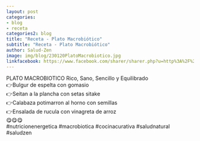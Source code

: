 ```yaml
---
layout: post
categories:
- blog
- receta
categories2: blog
title: "Receta - Plato Macrobiótico"
subtitle: "Receta - Plato Macrobiótico"
author: Salud-Zen
image: img/blog/230120PlatoMacrobiotico.jpg
linkfacebook: https://www.facebook.com/sharer/sharer.php?u=http%3A%2F%2Fwww.salud-zen.com%2Fblog%2Freceta%2F2020%2F01%2F23%2Freceta-plato-macrobiotico.html&amp;src=sdkpreparse
---
```

PLATO MACROBIOTICO
Rico, Sano, Sencillo y Equilibrado  
👉Bulgur de espelta con gomasio  
👉Seitan a la plancha con setas sitake  
👉Calabaza potimarron al horno con semillas  
👉Ensalada de rucula con vinagreta de arroz  
😋😋😋  
#nutricionenergetica
#macrobiotica
#cocinacurativa
#saludnatural
#saludzen
